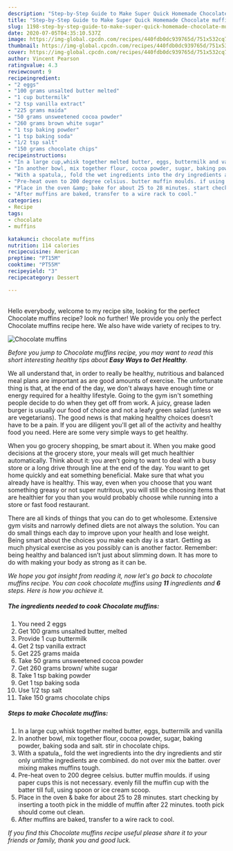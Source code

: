 ```yaml
---
description: "Step-by-Step Guide to Make Super Quick Homemade Chocolate muffins"
title: "Step-by-Step Guide to Make Super Quick Homemade Chocolate muffins"
slug: 1198-step-by-step-guide-to-make-super-quick-homemade-chocolate-muffins
date: 2020-07-05T04:35:10.537Z
image: https://img-global.cpcdn.com/recipes/440fdb0dc939765d/751x532cq70/chocolate-muffins-recipe-main-photo.jpg
thumbnail: https://img-global.cpcdn.com/recipes/440fdb0dc939765d/751x532cq70/chocolate-muffins-recipe-main-photo.jpg
cover: https://img-global.cpcdn.com/recipes/440fdb0dc939765d/751x532cq70/chocolate-muffins-recipe-main-photo.jpg
author: Vincent Pearson
ratingvalue: 4.3
reviewcount: 9
recipeingredient:
- "2 eggs"
- "100 grams unsalted butter melted"
- "1 cup buttermilk"
- "2 tsp vanilla extract"
- "225 grams maida"
- "50 grams unsweetened cocoa powder"
- "260 grams brown white sugar"
- "1 tsp baking powder"
- "1 tsp baking soda"
- "1/2 tsp salt"
- "150 grams chocolate chips"
recipeinstructions:
- "In a large cup,whisk together melted butter, eggs, buttermilk and vanilla"
- "In another bowl, mix together flour, cocoa powder, sugar, baking powder, baking soda and salt. stir in chocolate chips."
- "With a spatula,, fold the wet ingredients into the dry ingredients and stir only untilthe ingredients are combined. do not over mix the batter. over mixing makes muffins tough."
- "Pre-heat oven to 200 degree celsius. butter muffin moulds. if using paper cups this is not necessary. evenly fill the muffin cup with the batter till full, using spoon or ice cream scoop."
- "Place in the oven &amp; bake for about 25 to 28 minutes. start checking by inserting a tooth pick in the middle of muffin after 22 minutes. tooth pick should come out clean."
- "After muffins are baked, transfer to a wire rack to cool."
categories:
- Recipe
tags:
- chocolate
- muffins

katakunci: chocolate muffins 
nutrition: 114 calories
recipecuisine: American
preptime: "PT15M"
cooktime: "PT55M"
recipeyield: "3"
recipecategory: Dessert

---
```

<br>
Hello everybody, welcome to my recipe site, looking for the perfect Chocolate muffins recipe? look no further! We provide you only the perfect Chocolate muffins recipe here. We also have wide variety of recipes to try.
<br>


![Chocolate muffins](https://img-global.cpcdn.com/recipes/440fdb0dc939765d/751x532cq70/chocolate-muffins-recipe-main-photo.jpg)

<i>Before you jump to Chocolate muffins recipe, you may want to read this short interesting healthy tips about <strong>Easy Ways to Get Healthy</strong>.</i>

We all understand that, in order to really be healthy, nutritious and balanced meal plans are important as are good amounts of exercise. The unfortunate thing is that, at the end of the day, we don't always have enough time or energy required for a healthy lifestyle. Going to the gym isn't something people decide to do when they get off from work. A juicy, grease laden burger is usually our food of choice and not a leafy green salad (unless we are vegetarians). The good news is that making healthy choices doesn’t have to be a pain. If you are diligent you'll get all of the activity and healthy food you need. Here are some very simple ways to get healthy.

When you go grocery shopping, be smart about it. When you make good decisions at the grocery store, your meals will get much healthier automatically. Think about it: you aren’t going to want to deal with a busy store or a long drive through line at the end of the day. You want to get home quickly and eat something beneficial. Make sure that what you already have is healthy. This way, even when you choose that you want something greasy or not super nutritous, you will still be choosing items that are healthier for you than you would probably choose while running into a store or fast food restaurant.

There are all kinds of things that you can do to get wholesome. Extensive gym visits and narrowly defined diets are not always the solution. You can do small things each day to improve upon your health and lose weight. Being smart about the choices you make each day is a start. Getting as much physical exercise as you possibly can is another factor. Remember: being healthy and balanced isn’t just about slimming down. It has more to do with making your body as strong as it can be. 


<i>We hope you got insight from reading it, now let's go back to chocolate muffins recipe. You can cook chocolate muffins using <strong>11</strong> ingredients and <strong>6</strong> steps. Here is how you achieve it.
</i>

##### The ingredients needed to cook Chocolate muffins:

1. You need 2 eggs
1. Get 100 grams unsalted butter, melted
1. Provide 1 cup buttermilk
1. Get 2 tsp vanilla extract
1. Get 225 grams maida
1. Take 50 grams unsweetened cocoa powder
1. Get 260 grams brown/ white sugar
1. Take 1 tsp baking powder
1. Get 1 tsp baking soda
1. Use 1/2 tsp salt
1. Take 150 grams chocolate chips


##### Steps to make Chocolate muffins:

1. In a large cup,whisk together melted butter, eggs, buttermilk and vanilla
1. In another bowl, mix together flour, cocoa powder, sugar, baking powder, baking soda and salt. stir in chocolate chips.
1. With a spatula,, fold the wet ingredients into the dry ingredients and stir only untilthe ingredients are combined. do not over mix the batter. over mixing makes muffins tough.
1. Pre-heat oven to 200 degree celsius. butter muffin moulds. if using paper cups this is not necessary. evenly fill the muffin cup with the batter till full, using spoon or ice cream scoop.
1. Place in the oven &amp; bake for about 25 to 28 minutes. start checking by inserting a tooth pick in the middle of muffin after 22 minutes. tooth pick should come out clean.
1. After muffins are baked, transfer to a wire rack to cool.


<i>If you find this Chocolate muffins recipe useful please share it to your friends or family, thank you and good luck.</i>
